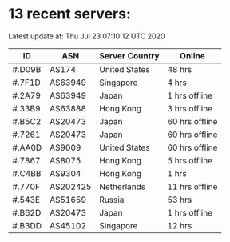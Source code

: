 # 13 recent servers:

Latest update at: Thu Jul 23 07:10:12 UTC 2020

| ID | ASN | Server Country | Online |
| -- | --- | -------------- | ------ |
| #.D09B | AS174 | United States | 48 hrs |
| #.7F1D | AS63949 | Singapore | 4 hrs |
| #.2A79 | AS63949 | Japan | 1 hrs offline |
| #.33B9 | AS63888 | Hong Kong | 3 hrs offline |
| #.B5C2 | AS20473 | Japan | 60 hrs offline |
| #.7261 | AS20473 | Japan | 60 hrs offline |
| #.AA0D | AS9009 | United States | 60 hrs offline |
| #.7867 | AS8075 | Hong Kong | 5 hrs offline |
| #.C4BB | AS9304 | Hong Kong | 1 hrs |
| #.770F | AS202425 | Netherlands | 11 hrs offline |
| #.543E | AS51659 | Russia | 53 hrs |
| #.B62D | AS20473 | Japan | 1 hrs offline |
| #.B3DD | AS45102 | Singapore | 12 hrs |


